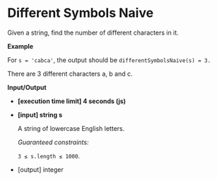 # Different Symbols Naive

Given a string, find the number of different characters in it.

**Example**

For `s = 'cabca'`, the output should be
`differentSymbolsNaive(s) = 3.`

There are 3 different characters a, b and c.

**Input/Output**

- **[execution time limit] 4 seconds (js)**

- **[input] string s**

    A string of lowercase English letters.

    *Guaranteed constraints:*

    `3 ≤ s.length ≤ 1000`.

- [output] integer